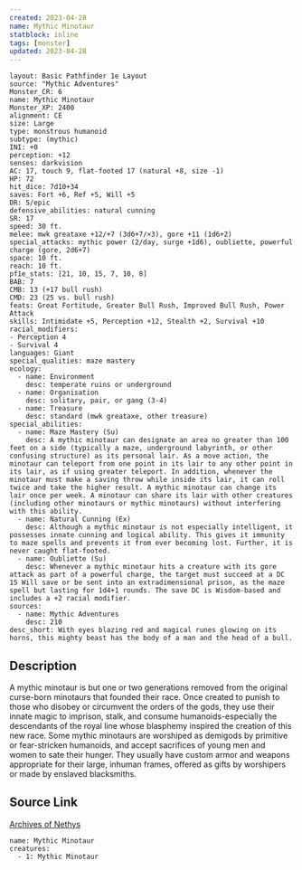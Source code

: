 ```yaml
---
created: 2023-04-28
name: Mythic Minotaur
statblock: inline
tags: [monster]
updated: 2023-04-28
---
```

```statblock
layout: Basic Pathfinder 1e Layout
source: "Mythic Adventures"
Monster_CR: 6
name: Mythic Minotaur
Monster_XP: 2400
alignment: CE
size: Large
type: monstrous humanoid
subtype: (mythic)
INI: +0
perception: +12
senses: darkvision
AC: 17, touch 9, flat-footed 17 (natural +8, size -1)
HP: 72
hit_dice: 7d10+34
saves: Fort +6, Ref +5, Will +5
DR: 5/epic
defensive_abilities: natural cunning
SR: 17
speed: 30 ft.
melee: mwk greataxe +12/+7 (3d6+7/×3), gore +11 (1d6+2)
special_attacks: mythic power (2/day, surge +1d6), oubliette, powerful charge (gore, 2d6+7)
space: 10 ft.
reach: 10 ft.
pf1e_stats: [21, 10, 15, 7, 10, 8]
BAB: 7
CMB: 13 (+17 bull rush)
CMD: 23 (25 vs. bull rush)
feats: Great Fortitude, Greater Bull Rush, Improved Bull Rush, Power Attack
skills: Intimidate +5, Perception +12, Stealth +2, Survival +10
racial_modifiers:
- Perception 4
- Survival 4
languages: Giant
special_qualities: maze mastery
ecology:
  - name: Environment
    desc: temperate ruins or underground
  - name: Organisation
    desc: solitary, pair, or gang (3-4)
  - name: Treasure
    desc: standard (mwk greataxe, other treasure)
special_abilities:
  - name: Maze Mastery (Su)
    desc: A mythic minotaur can designate an area no greater than 100 feet on a side (typically a maze, underground labyrinth, or other confusing structure) as its personal lair. As a move action, the minotaur can teleport from one point in its lair to any other point in its lair, as if using greater teleport. In addition, whenever the minotaur must make a saving throw while inside its lair, it can roll twice and take the higher result. A mythic minotaur can change its lair once per week. A minotaur can share its lair with other creatures (including other minotaurs or mythic minotaurs) without interfering with this ability.
  - name: Natural Cunning (Ex)
    desc: Although a mythic minotaur is not especially intelligent, it possesses innate cunning and logical ability. This gives it immunity to maze spells and prevents it from ever becoming lost. Further, it is never caught flat-footed.
  - name: Oubliette (Su)
    desc: Whenever a mythic minotaur hits a creature with its gore attack as part of a powerful charge, the target must succeed at a DC 15 Will save or be sent into an extradimensional prison, as the maze spell but lasting for 1d4+1 rounds. The save DC is Wisdom-based and includes a +2 racial modifier.
sources:
  - name: Mythic Adventures
    desc: 210
desc_short: With eyes blazing red and magical runes glowing on its horns, this mighty beast has the body of a man and the head of a bull.
```
## Description
A mythic minotaur is but one or two generations removed from the original curse-born minotaurs that founded their race. Once created to punish to those who disobey or circumvent the orders of the gods, they use their innate magic to imprison, stalk, and consume humanoids-especially the descendants of the royal line whose blasphemy inspired the creation of this new race. Some mythic minotaurs are worshiped as demigods by primitive or fear-stricken humanoids, and accept sacrifices of young men and women to sate their hunger. They usually have custom armor and weapons appropriate for their large, inhuman frames, offered as gifts by worshipers or made by enslaved blacksmiths.
## Source Link
[Archives of Nethys](https://aonprd.com/MythicMonsterDisplay.aspx?ItemName=Minotaur)
```encounter-table
name: Mythic Minotaur
creatures:
  - 1: Mythic Minotaur
```
